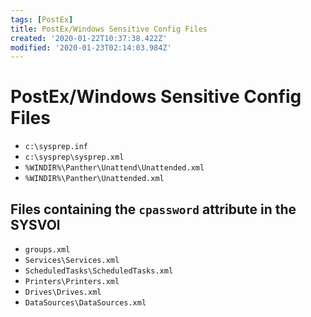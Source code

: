 ```yaml
---
tags: [PostEx]
title: PostEx/Windows Sensitive Config Files
created: '2020-01-22T10:37:38.422Z'
modified: '2020-01-23T02:14:03.984Z'
---
```


# PostEx/Windows Sensitive Config Files
- `c:\sysprep.inf`
- `c:\sysprep\sysprep.xml`
- `%WINDIR%\Panther\Unattend\Unattended.xml`
- `%WINDIR%\Panther\Unattended.xml`

## Files containing the `cpassword` attribute in the SYSVOl
- `groups.xml`
- `Services\Services.xml`
- `ScheduledTasks\ScheduledTasks.xml`
- `Printers\Printers.xml`
- `Drives\Drives.xml`
- `DataSources\DataSources.xml`

